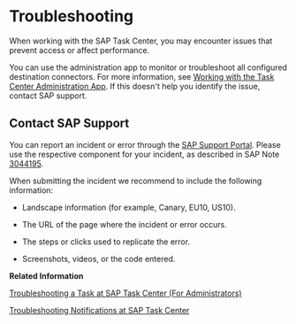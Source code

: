 <!-- loio89c09a4067bd4c62a5a4b2f5c0da48c5 -->

# Troubleshooting

When working with the SAP Task Center, you may encounter issues that prevent access or affect performance.

You can use the administration app to monitor or troubleshoot all configured destination connectors. For more information, see [Working with the Task Center Administration App](../40-administration/working-with-the-task-center-administration-app-3a1598c.md). If this doesn't help you identify the issue, contact SAP support.



<a name="loio89c09a4067bd4c62a5a4b2f5c0da48c5__section_lz5_lsn_fsb"/>

## Contact SAP Support

You can report an incident or error through the [SAP Support Portal](https://support.sap.com/). Please use the respective component for your incident, as described in SAP Note [3044195](https://me.sap.com/notes/3044195).

When submitting the incident we recommend to include the following information:

-   Landscape information \(for example, Canary, EU10, US10\).

-   The URL of the page where the incident or error occurs.

-   The steps or clicks used to replicate the error.

-   Screenshots, videos, or the code entered.


**Related Information**  


[Troubleshooting a Task at SAP Task Center \(For Administrators\)](troubleshooting-a-task-at-sap-task-center-for-administrators-2f26551.md "Steps for SAP Task Center Administrators to troubleshoot and resolve issues related to task processing.")

[Troubleshooting Notifications at SAP Task Center](troubleshooting-notifications-at-sap-task-center-b1b9c15.md "Steps for SAP Task Center administrators to troubleshoot and resolve issues when end users are not receiving notifications in the SAP Task Center Web App or via email.")

